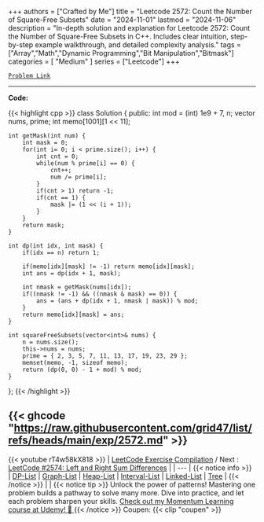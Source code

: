 
+++
authors = ["Crafted by Me"]
title = "Leetcode 2572: Count the Number of Square-Free Subsets"
date = "2024-11-01"
lastmod = "2024-11-06"
description = "In-depth solution and explanation for Leetcode 2572: Count the Number of Square-Free Subsets in C++. Includes clear intuition, step-by-step example walkthrough, and detailed complexity analysis."
tags = ["Array","Math","Dynamic Programming","Bit Manipulation","Bitmask"]
categories = [
    "Medium"
]
series = ["Leetcode"]
+++



[`Problem Link`](https://leetcode.com/problems/count-the-number-of-square-free-subsets/description/)

---

**Code:**

{{< highlight cpp >}}
class Solution {
public:
    int mod = (int) 1e9 + 7, n;
    vector<int> nums, prime;
    int memo[1001][1 << 11];
    
    int getMask(int num) {
        int mask = 0;
        for(int i= 0; i < prime.size(); i++) {
            int cnt = 0;
            while(num % prime[i] == 0) {
                cnt++;
                num /= prime[i];
            }
            if(cnt > 1) return -1;
            if(cnt == 1) {
                mask |= (1 << (i + 1));                
            }
        }
        return mask;
    }    

    int dp(int idx, int mask) {
        if(idx == n) return 1;

        if(memo[idx][mask] != -1) return memo[idx][mask];        
        int ans = dp(idx + 1, mask);

        int nmask = getMask(nums[idx]);
        if((nmask != -1) && ((nmask & mask) == 0)) {
            ans = (ans + dp(idx + 1, nmask | mask)) % mod;
        }
        return memo[idx][mask] = ans;
    }
    
    int squareFreeSubsets(vector<int>& nums) {
        n = nums.size();
        this->nums = nums;
        prime = { 2, 3, 5, 7, 11, 13, 17, 19, 23, 29 };
        memset(memo, -1, sizeof memo);
        return (dp(0, 0) - 1 + mod) % mod;
    }
};
{{< /highlight >}}

{{< ghcode "https://raw.githubusercontent.com/grid47/list/refs/heads/main/exp/2572.md" >}}
---
{{< youtube rT4w58kX818 >}}
| [LeetCode Exercise Compilation](https://grid47.xyz/leetcode/) / Next : [LeetCode #2574: Left and Right Sum Differences](https://grid47.xyz/posts/leetcode_2574) |
| --- |
{{< notice info >}}
| [DP-List](https://grid47.xyz/lists/dp/) | [Graph-List](https://grid47.xyz/lists/graph/) | [Heap-List](https://grid47.xyz/lists/heap/) | [Interval-List](https://grid47.xyz/lists/interval/) | [Linked-List](https://grid47.xyz/lists/ll/) | [Tree](https://grid47.xyz/lists/tree/) |
{{< /notice >}}
| |
{{< notice tip >}}
Unlock the power of patterns! Mastering one problem builds a pathway to solve many more. Dive into practice, and let each problem sharpen your skills. [Check out my Momentum Learning course at Udemy! 🚀 ](https://www.udemy.com/course/algorithms-and-data-structures-in-cpp/)
{{< /notice >}}
Coupen: {{< clip "coupen" >}}
